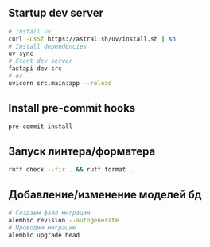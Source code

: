 ## Startup dev server
```sh
# Install uv
curl -LsSf https://astral.sh/uv/install.sh | sh
# Install dependencies
uv sync
# Start dev server
fastapi dev src
# or
uvicorn src.main:app --reload
```

## Install pre-commit hooks
```sh
pre-commit install
```

## Запуск линтера/форматера
```sh
ruff check --fix . && ruff format .
```

## Добавление/изменение моделей бд
```sh
# Создаем файл миграции
alembic revision --autogenerate
# Проводим миграцию
alembic upgrade head
```
